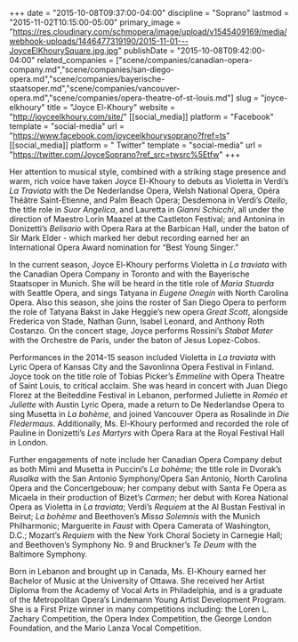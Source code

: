 +++
date = "2015-10-08T09:37:00-04:00"
discipline = "Soprano"
lastmod = "2015-11-02T10:15:00-05:00"
primary_image = "https://res.cloudinary.com/schmopera/image/upload/v1545409169/media/webhook-uploads/1446477319190/2015-11-01---JoyceElKhourySquare.jpg.jpg"
publishDate = "2015-10-08T09:42:00-04:00"
related_companies = ["scene/companies/canadian-opera-company.md","scene/companies/san-diego-opera.md","scene/companies/bayerische-staatsoper.md","scene/companies/vancouver-opera.md","scene/companies/opera-theatre-of-st-louis.md"]
slug = "joyce-elkhoury"
title = "Joyce El-Khoury"
website = "http://joyceelkhoury.com/site/"
[[social_media]]
platform = "Facebook"
template = "social-media"
url = "https://www.facebook.com/joyceelkhourysoprano?fref=ts"
[[social_media]]
platform = " Twitter"
template = "social-media"
url = "https://twitter.com/JoyceSoprano?ref_src=twsrc%5Etfw"
+++

Her attention to musical style, combined with a striking stage presence and warm, rich voice have taken Joyce El-Khoury to debuts as Violetta in Verdi’s *La Traviata* with the De Nederlandse Opera, Welsh National Opera, Opéra Théâtre Saint-Etienne, and Palm Beach Opera; Desdemona in Verdi’s *Otello*, the title role in *Suor Angelica*, and Lauretta in *Gianni Schicchi*, all under the direction of Maestro Lorin Maazel at the Castleton Festival; and Antonina in Donizetti’s *Belisario* with Opera Rara at the Barbican Hall, under the baton of Sir Mark Elder - which marked her debut recording earned her an International Opera Award nomination for “Best Young Singer.”

In the current season, Joyce El-Khoury performs Violetta in *La traviata* with the Canadian Opera Company in Toronto and with the Bayerische Staatsoper in Munich. She will be heard in the title role of *Maria Stuarda* with Seattle Opera, and sings Tatyana in *Eugene Onegin* with North Carolina Opera. Also this season, she joins the roster of San Diego Opera to perform the role of Tatyana Bakst in Jake Heggie’s new opera *Great Scott*, alongside Frederica von Stade, Nathan Gunn, Isabel Leonard, and Anthony Roth Costanzo. On the concert stage, Joyce performs Rossini’s *Stabat Mater* with the Orchestre de Paris, under the baton of Jesus Lopez-Cobos.

Performances in the 2014-15 season included Violetta in *La traviata* with Lyric Opera of Kansas City and the Savonlinna Opera Festival in Finland. Joyce took on the title role of Tobias Picker’s *Emmeline* with Opera Theatre of Saint Louis, to critical acclaim. She was heard in concert with Juan Diego Florez at the Beiteddine Festival in Lebanon, performed Juliette in *Roméo et Juliette* with Austin Lyric Opera, made a return to De Nederlandse Opera to sing Musetta in *La bohème*, and joined Vancouver Opera as Rosalinde in *Die Fledermaus*. Additionally, Ms. El-Khoury performed and recorded the role of Pauline in Donizetti’s *Les Martyrs* with Opera Rara at the Royal Festival Hall in London.

Further engagements of note include her Canadian Opera Company debut as both Mimì and Musetta in Puccini’s *La bohème*; the title role in Dvorak’s *Rusalka* with the San Antonio Symphony/Opera San Antonio, North Carolina Opera and the Concertgebouw; her company debut with Santa Fe Opera as Micaela in their production of Bizet’s *Carmen*; her debut with Korea National Opera as Violetta in *La traviata*; Verdi’s *Requiem* at the Al Bustan Festival in Beirut; *La bohème* and Beethoven’s *Missa Solemnis* with the Munich Philharmonic; Marguerite in *Faust* with Opera Camerata of Washington, D.C.; Mozart’s *Requiem* with the New York Choral Society in Carnegie Hall; and Beethoven’s Symphony No. 9 and Bruckner’s *Te Deum* with the Baltimore Symphony.

Born in Lebanon and brought up in Canada, Ms. El-Khoury earned her Bachelor of Music at the University of Ottawa. She received her Artist Diploma from the Academy of Vocal Arts in Philadelphia, and is a graduate of the Metropolitan Opera’s Lindemann Young Artist Development Program. She is a First Prize winner in many competitions including: the Loren L. Zachary Competition, the Opera Index Competition, the George London Foundation, and the Mario Lanza Vocal Competition.
